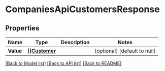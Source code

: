 # CompaniesApiCustomersResponse

## Properties
Name | Type | Description | Notes
------------ | ------------- | ------------- | -------------
**Value** | [**[]Customer**](customer.md) |  | [optional] [default to null]

[[Back to Model list]](../README.md#documentation-for-models) [[Back to API list]](../README.md#documentation-for-api-endpoints) [[Back to README]](../README.md)



